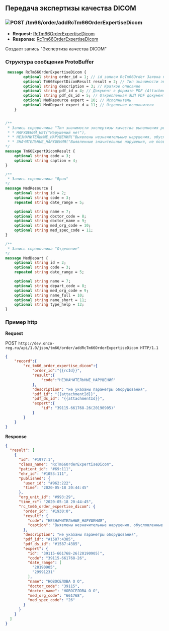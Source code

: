 ## Передача экспертизы качества DICOM

### ![POST](../../../../img/post.png) /tm66/order/addRcTm66OrderExpertiseDicom
* **Request:** [RcTm66OrderExpertiseDicom](../../../../types/types.md#com.siams.med.api.Rc.RcTm66OrderExpertiseDicom)
* **Response:** [RcTm66OrderExpertiseDicom](../../../../types/types.md#com.siams.med.api.Rc.RcTm66OrderExpertiseDicom)  

Создает запись "Экспертиза качества DICOM"

### Структура сообщения ProtoBuffer
```proto
 message RcTm66OrderExpertiseDicom {
        optional string order_id = 1; // id записи RcTm66Order Заявка на ДЭЗО
        optional Tm66ExpertDicomResult result = 2; // Тип значимости экспертизы качества выполнения рентген-радиологического снимка
        optional string description = 3; // Краткое описание
        optional string pdf_id = 4; // Документ в формате PDF (Attachment.id)
        optional string pdf_ds_id = 5; // Открепленная ЭЦП PDF документа (Attachment.id)
        optional MedResource expert = 10; // Исполнитель
        optional MedDepart expert_d = 11; // Отделение исполнителя
    }


/**
 * Запись справочника "Тип значимости экспертизы качества выполнения рентген-радиологического снимка"
 * * НАРУШЕНИЙ_НЕТ("Нарушений нет"),
 * * НЕЗНАЧИТЕЛЬНЫЕ_НАРУШЕНИЯ("Выявлены незначительные нарушения, обусловленные оборудованием, на котором проводилось исследование"),
 * * ЗНАЧИТЕЛЬНЫЕ_НАРУШЕНИЯ("Выявленные значительные нарушения, не позволяющие сделать достоверные заключения")
*/
message Tm66ExpertDicomResult {
    optional string code = 3;
    optional string caption = 4;
}

/**
 * Запись справочника "Врач"
*/
message MedResource {
    optional string id = 2;
    optional string code = 3;
    repeated string date_range = 5;

    optional string name = 7;
    optional string doctor_code = 8;
    optional string doctor_name = 9;
    optional string med_org_code = 10;
    optional string med_spec_code = 11;
}

/**
 * Запись справочника "Отделение"
*/
message MedDepart {
    optional string id = 2;
    optional string code = 3;
    repeated string date_range = 5;

    optional string name = 7;
    optional string depart_code = 8;
    optional string med_org_code = 9;
    optional string name_full = 10;
    optional string name_short = 11;
    optional string type_help = 12;
}
```

### Пример http

**Request**   

POST `http://dev.onco-reg.ru/api/1.0/json/tm66/order/addRcTm66OrderExpertiseDicom HTTP/1.1`
```json
{
    "record":{
        "rc_tm66_order_expertise_dicom":{
            "order_id":"{{rcId}}",
            "result":{
                "code":"НЕЗНАЧИТЕЛЬНЫЕ_НАРУШЕНИЯ"
            },
            "description": "не указаны параметры оборудования",
            "pdf_id": "{{attachmentId}}",
            "pdf_ds_id": "{{attachmentId}}",
            "expert":{
                "id": "39115-661768-26(20190905)"
            }
        }
    }
}
```
**Response**
```json
{
  "result": [
    {
      "id": "#1977:1",
      "class_name": "RcTm66OrderExpertiseDicom",
      "patient_id": "#69:111",
      "ehr_id": "#1053:111",
      "published": {
        "user_id": "#962:222",
        "time": "2020-05-18 20:44:45"
      },
      "org_unit_id": "#993:29",
      "time_rc": "2020-05-18 20:44:45",
      "rc_tm66_order_expertise_dicom": {
        "order_id": "#1930:0",
        "result": {
          "code": "НЕЗНАЧИТЕЛЬНЫЕ_НАРУШЕНИЯ",
          "caption": "Выявлены незначительные нарушения, обусловленные оборудованием, на котором проводилось исследование"
        },
        "description": "не указаны параметры оборудования",
        "pdf_id": "#1587:4385",
        "pdf_ds_id": "#1587:4385",
        "expert": {
          "id": "39115-661768-26(20190905)",
          "code": "39115-661768-26",
          "date_range": [
            "20190905",
            "29991231"
          ],
          "name": "НОВОСЕЛОВА О О",
          "doctor_code": "39115",
          "doctor_name": "НОВОСЕЛОВА О О",
          "med_org_code": "661768",
          "med_spec_code": "26"
        }
      }
    }
  ]
}
```
